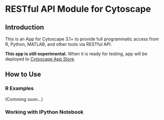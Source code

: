 # RESTful API Module for Cytoscape

## Introduction
This is an App for Cytoscape 3.1+ to provide full programmatic access from R, Python, MATLAB, and other tools via RESTful API.

__This app is still experimental.__  When it is ready for testing, app will be deployed to [Cytoscape App Store](http://apps.cytoscape.org/).

## How to Use

### R Examples
(Comming soon...)

### Working with IPython Notebook

